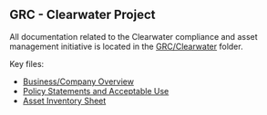 ## GRC - Clearwater Project

All documentation related to the Clearwater compliance and asset management initiative is located in the [GRC/Clearwater](GRC/Clearwater/) folder.

Key files:
- [Business/Company Overview](GRC/Clearwater/compliance_summary.pdf)
- [Policy Statements and Acceptable Use](GRC/Clearwater/risk_appetite.docx)
- [Asset Inventory Sheet](GRC/Clearwater/asset_inventory.xlsx)

